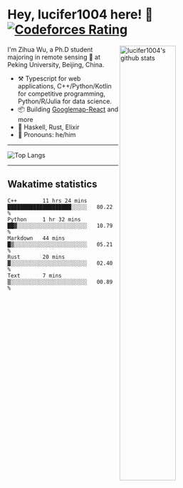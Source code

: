 # Hey, lucifer1004 here! :wave: [![Codeforces Rating](https://cfrating.ihcr.top/?user=lucifer1004&style=flat-square)](https://codeforces.com/profile/lucifer1004)

<img width="50%" align="right" alt="lucifer1004's github stats" src="https://github-readme-stats.vercel.app/api?username=lucifer1004&show_icons=true">

I'm Zihua Wu, a Ph.D student majoring in remote sensing :satellite: at Peking University, Beijing, China.

- :hammer_and_pick: Typescript for web applications, C++/Python/Kotlin for competitive programming, Python/R/Julia for data science.
- :package: Building [Googlemap-React](https://github.com/googlemap-react/googlemap-react) and more
- :seedling: Haskell, Rust, Elixir
- :man: Pronouns: he/him

---

![Top Langs](https://github-readme-stats.vercel.app/api/top-langs/?username=lucifer1004&layout=compact)

---

## Wakatime statistics

<!--START_SECTION:waka-->
```text
C++        11 hrs 24 mins  ████████████████████░░░░░   80.22 % 
Python     1 hr 32 mins    ██▓░░░░░░░░░░░░░░░░░░░░░░   10.79 % 
Markdown   44 mins         █▒░░░░░░░░░░░░░░░░░░░░░░░   05.21 % 
Rust       20 mins         ▓░░░░░░░░░░░░░░░░░░░░░░░░   02.40 % 
Text       7 mins          ▒░░░░░░░░░░░░░░░░░░░░░░░░   00.89 % 
```
<!--END_SECTION:waka-->
